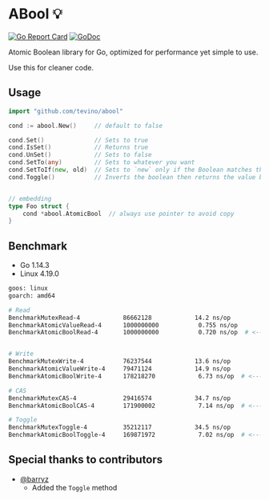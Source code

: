 # ABool :bulb:

[![Go Report Card](https://goreportcard.com/badge/github.com/tevino/abool)](https://goreportcard.com/report/github.com/tevino/abool)
[![GoDoc](https://godoc.org/github.com/tevino/abool?status.svg)](https://godoc.org/github.com/tevino/abool)

Atomic Boolean library for Go, optimized for performance yet simple to use.

Use this for cleaner code.

## Usage

```go
import "github.com/tevino/abool"

cond := abool.New()     // default to false

cond.Set()              // Sets to true
cond.IsSet()            // Returns true
cond.UnSet()            // Sets to false
cond.SetTo(any)         // Sets to whatever you want
cond.SetToIf(new, old)  // Sets to `new` only if the Boolean matches the `old`, returns whether succeeded
cond.Toggle()           // Inverts the boolean then returns the value before inverting


// embedding
type Foo struct {
    cond *abool.AtomicBool  // always use pointer to avoid copy
}
```

## Benchmark

- Go 1.14.3
- Linux 4.19.0

```bash
goos: linux
goarch: amd64

# Read
BenchmarkMutexRead-4          	86662128	        14.2 ns/op
BenchmarkAtomicValueRead-4    	1000000000	         0.755 ns/op
BenchmarkAtomicBoolRead-4     	1000000000	         0.720 ns/op  # <--- This package


# Write
BenchmarkMutexWrite-4         	76237544	        13.6 ns/op
BenchmarkAtomicValueWrite-4   	79471124	        14.9 ns/op
BenchmarkAtomicBoolWrite-4    	178218270	         6.73 ns/op  # <--- This package

# CAS
BenchmarkMutexCAS-4           	29416574	        34.7 ns/op
BenchmarkAtomicBoolCAS-4      	171900002	         7.14 ns/op  # <--- This package

# Toggle
BenchmarkMutexToggle-4        	35212117	        34.5 ns/op
BenchmarkAtomicBoolToggle-4   	169871972	         7.02 ns/op  # <--- This package
```

## Special thanks to contributors

- [@barryz](https://github.com/barryz)
  - Added the `Toggle` method
